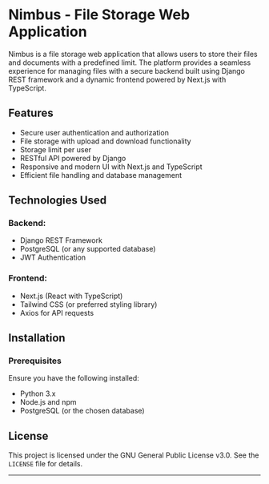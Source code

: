 # Nimbus - File Storage Web Application

Nimbus is a file storage web application that allows users to store their files and documents with a predefined limit. The platform provides a seamless experience for managing files with a secure backend built using Django REST framework and a dynamic frontend powered by Next.js with TypeScript.

## Features
- Secure user authentication and authorization
- File storage with upload and download functionality
- Storage limit per user
- RESTful API powered by Django
- Responsive and modern UI with Next.js and TypeScript
- Efficient file handling and database management

## Technologies Used
### Backend:
- Django REST Framework
- PostgreSQL (or any supported database)
- JWT Authentication

### Frontend:
- Next.js (React with TypeScript)
- Tailwind CSS (or preferred styling library)
- Axios for API requests

## Installation
### Prerequisites
Ensure you have the following installed:
- Python 3.x
- Node.js and npm
- PostgreSQL (or the chosen database)



## License
This project is licensed under the GNU General Public License v3.0. See the `LICENSE` file for details.

---